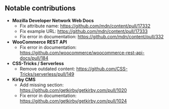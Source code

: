 ## Notable contributions

- **Mozilla Developer Network Web Docs**
  - Fix attribute name: https://github.com/mdn/content/pull/17332
  - Fix example URL: https://github.com/mdn/content/pull/17333
  - Fix error in documentation: https://github.com/mdn/content/pull/332
- **WooCommerce REST API**
  - Fix error in documentation: https://github.com/woocommerce/woocommerce-rest-api-docs/pull/184
- **CSS-Tricks / Serverless**
  - Remove outdated content: https://github.com/CSS-Tricks/serverless/pull/149
- **Kirby CMS**
  - Add missing section: https://github.com/getkirby/getkirby.com/pull/1020
  - Fix error in documentation: https://github.com/getkirby/getkirby.com/pull/1024
